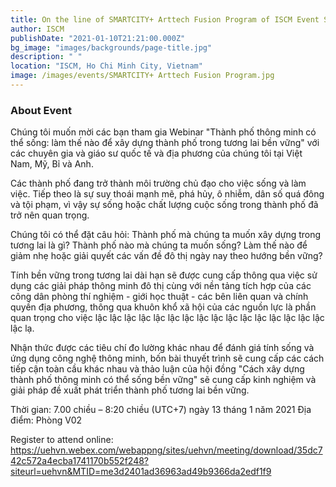 ```yaml
---
title: On the line of SMARTCITY+ Arttech Fusion Program of ISCM Event Series 2021
author: ISCM
publishDate: "2021-01-10T21:21:00.000Z"
bg_image: "images/backgrounds/page-title.jpg"
description: " "
location: "ISCM, Ho Chi Minh City, Vietnam"
image: /images/events/SMARTCITY+ Arttech Fusion Program.jpg
---
```


### About Event

Chúng tôi muốn mời các bạn tham gia Webinar "Thành phố thông minh có thể sống: làm thế nào để xây dựng thành phố trong tương lai bền vững" với các chuyên gia và giáo sư quốc tế và địa phương của chúng tôi tại Việt Nam, Mỹ, Bỉ và Anh.

Các thành phố đang trở thành môi trường chủ đạo cho việc sống và làm việc. Tiếp theo là sự suy thoái mạnh mẽ, phá hủy, ô nhiễm, dân số quá đông và tội phạm, vì vậy sự sống hoặc chất lượng cuộc sống trong thành phố đã trở nên quan trọng.

Chúng tôi có thể đặt câu hỏi: Thành phố mà chúng ta muốn xây dựng trong tương lai là gì? Thành phố nào mà chúng ta muốn sống? Làm thế nào để giảm nhẹ hoặc giải quyết các vấn đề đô thị ngày nay theo hướng bền vững?

Tính bền vững trong tương lai dài hạn sẽ được cung cấp thông qua việc sử dụng các giải pháp thông minh đô thị cùng với nền tảng tích hợp của các công dân phòng thí nghiệm - giới học thuật - các bên liên quan và chính quyền địa phương, thông qua khuôn khổ xã hội của các nguồn lực là phần quan trọng cho việc lậc lậc lậc lậc lậc lậc lậc lậc lậc lậc lậc lậc lậc lậc lậc lậc lậc lạ.

Nhận thức được các tiêu chí đo lường khác nhau để đánh giá tính sống và ứng dụng công nghệ thông minh, bốn bài thuyết trình sẽ cung cấp các cách tiếp cận toàn cầu khác nhau và thảo luận của hội đồng "Cách xây dựng thành phố thông minh có thể sống bền vững" sẽ cung cấp kinh nghiệm và giải pháp đề xuất phát triển thành phố tương lai bền vững.

Thời gian: 7.00 chiều – 8:20 chiều (UTC+7) ngày 13 tháng 1 năm 2021
Địa điểm: Phòng V02

Register to attend online:
https://uehvn.webex.com/webappng/sites/uehvn/meeting/download/35dc742c572a4ecba1741170b552f248?siteurl=uehvn&MTID=me3d2401ad36963ad49b9366da2edf1f9